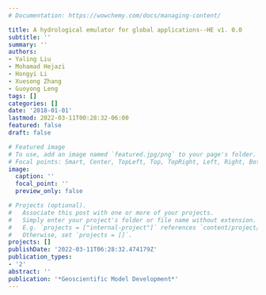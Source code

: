 ```yaml
---
# Documentation: https://wowchemy.com/docs/managing-content/

title: A hydrological emulator for global applications--HE v1. 0.0
subtitle: ''
summary: ''
authors:
- Yaling Liu
- Mohamad Hejazi
- Hongyi Li
- Xuesong Zhang
- Guoyong Leng
tags: []
categories: []
date: '2018-01-01'
lastmod: 2022-03-11T00:28:32-06:00
featured: false
draft: false

# Featured image
# To use, add an image named `featured.jpg/png` to your page's folder.
# Focal points: Smart, Center, TopLeft, Top, TopRight, Left, Right, BottomLeft, Bottom, BottomRight.
image:
  caption: ''
  focal_point: ''
  preview_only: false

# Projects (optional).
#   Associate this post with one or more of your projects.
#   Simply enter your project's folder or file name without extension.
#   E.g. `projects = ["internal-project"]` references `content/project/deep-learning/index.md`.
#   Otherwise, set `projects = []`.
projects: []
publishDate: '2022-03-11T06:28:32.474179Z'
publication_types:
- '2'
abstract: ''
publication: '*Geoscientific Model Development*'
---
```

